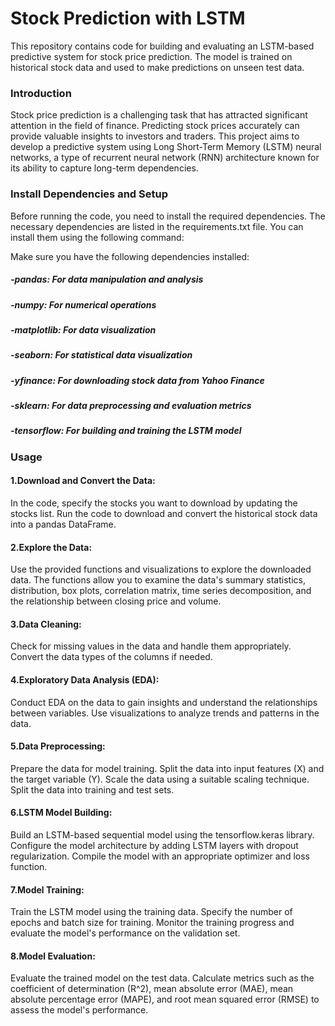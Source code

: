 # Stock Prediction with LSTM
This repository contains code for building and evaluating an LSTM-based predictive system for stock price prediction. The model is trained on historical stock data and used to make predictions on unseen test data.

### Introduction
Stock price prediction is a challenging task that has attracted significant attention in the field of finance. Predicting stock prices accurately can provide valuable insights to investors and traders. This project aims to develop a predictive system using Long Short-Term Memory (LSTM) neural networks, a type of recurrent neural network (RNN) architecture known for its ability to capture long-term dependencies.

### Install Dependencies and Setup
Before running the code, you need to install the required dependencies. The necessary dependencies are listed in the requirements.txt file. You can install them using the following command:

Make sure you have the following dependencies installed:

##### -pandas: For data manipulation and analysis
##### -numpy: For numerical operations
##### -matplotlib: For data visualization
##### -seaborn: For statistical data visualization
##### -yfinance: For downloading stock data from Yahoo Finance
##### -sklearn: For data preprocessing and evaluation metrics
##### -tensorflow: For building and training the LSTM model

### Usage

#### 1.Download and Convert the Data: 
In the code, specify the stocks you want to download by updating the stocks list. Run the code to download and convert the historical stock data into a pandas DataFrame.

#### 2.Explore the Data: 
Use the provided functions and visualizations to explore the downloaded data. The functions allow you to examine the data's summary statistics, distribution, box plots, correlation matrix, time series decomposition, and the relationship between closing price and volume.

#### 3.Data Cleaning: 
Check for missing values in the data and handle them appropriately. Convert the data types of the columns if needed.

#### 4.Exploratory Data Analysis (EDA):
Conduct EDA on the data to gain insights and understand the relationships between variables. Use visualizations to analyze trends and patterns in the data.

#### 5.Data Preprocessing: 
Prepare the data for model training. Split the data into input features (X) and the target variable (Y). Scale the data using a suitable scaling technique. Split the data into training and test sets.

#### 6.LSTM Model Building: 
Build an LSTM-based sequential model using the tensorflow.keras library. Configure the model architecture by adding LSTM layers with dropout regularization. Compile the model with an appropriate optimizer and loss function.

#### 7.Model Training: 
Train the LSTM model using the training data. Specify the number of epochs and batch size for training. Monitor the training progress and evaluate the model's performance on the validation set.

#### 8.Model Evaluation: 
Evaluate the trained model on the test data. Calculate metrics such as the coefficient of determination (R^2), mean absolute error (MAE), mean absolute percentage error (MAPE), and root mean squared error (RMSE) to assess the model's performance.

